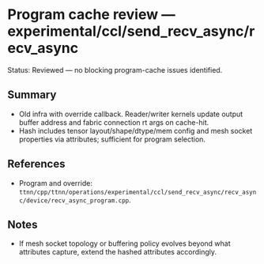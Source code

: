 # Program cache review — experimental/ccl/send_recv_async/recv_async

Status: Reviewed — no blocking program-cache issues identified.

## Summary
- Old infra with override callback. Reader/writer kernels update output buffer address and fabric connection rt args on cache-hit.
- Hash includes tensor layout/shape/dtype/mem config and mesh socket properties via attributes; sufficient for program selection.

## References
- Program and override: `ttnn/cpp/ttnn/operations/experimental/ccl/send_recv_async/recv_async/device/recv_async_program.cpp`.

## Notes
- If mesh socket topology or buffering policy evolves beyond what attributes capture, extend the hashed attributes accordingly.
